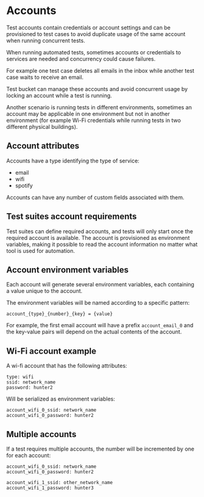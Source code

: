 # Accounts

Test accounts contain credentials or account settings and can be provisioned to test cases to avoid duplicate usage of the same account when running concurrent tests.

When running automated tests, sometimes accounts or credentials to services are needed and concurrency could cause failures.

For example one test case deletes all emails in the inbox while another test case waits to receive an email.

Test bucket can manage these accounts and avoid concurrent usage by locking an account while a test is running.

Another scenario is running tests in different environments, sometimes an account may be applicable in one environment but not in another environment (for example Wi-Fi credentials while running tests in two different physical buildings).

## Account attributes

Accounts have a type identifying the type of service:
- email
- wifi
- spotify

Accounts can have any number of custom fields associated with them.

## Test suites account requirements

Test suites can define required accounts, and tests will only start once the required account is available. 
The account is provisioned as environment variables, making it possible to read the account information no matter what tool is used for automation.

## Account environment variables

Each account will generate several environment variables, each containing a value unique to the account.

The environment variables will be named according to a specific pattern:

```account_{type}_{number}_{key} = {value}```

For example, the first email account will have a prefix ```account_email_0``` and the key-value pairs will depend on the actual contents of the account.

## Wi-Fi account example

A wi-fi account that has the following attributes:
```
type: wifi
ssid: network_name
password: hunter2
```

Will be serialized as environment variables:
```
account_wifi_0_ssid: network_name
account_wifi_0_password: hunter2
```

## Multiple accounts

If a test requires multiple accounts, the number will be incremented by one for each account:
```
account_wifi_0_ssid: network_name
account_wifi_0_password: hunter2

account_wifi_1_ssid: other_network_name
account_wifi_1_password: hunter3
```
